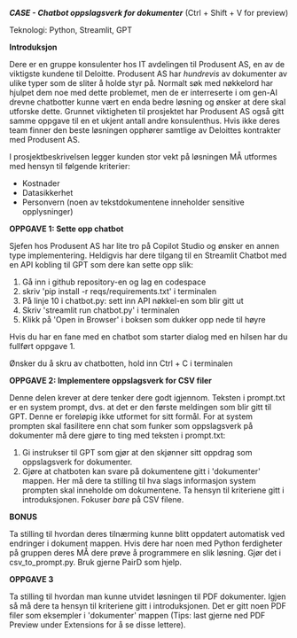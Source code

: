***CASE - Chatbot oppslagsverk for dokumenter*** (Ctrl + Shift + V for preview)

Teknologi: Python, Streamlit, GPT

**Introduksjon**

Dere er en gruppe konsulenter hos IT avdelingen til Produsent AS, en av de viktigste kundene til Deloitte. Produsent AS har *hundrevis* av dokumenter av ulike typer som de sliter å holde styr på. Normalt søk med nøkkelord har hjulpet dem noe med dette problemet, men de er interreserte i om gen-AI drevne chatbotter kunne vært en enda bedre løsning og ønsker at dere skal utforske dette. Grunnet viktigheten til prosjektet har Produsent AS også gitt samme oppgave til en et ukjent antall andre konsulenthus. Hvis ikke deres team finner den beste løsningen opphører samtlige av Deloittes kontrakter med Produsent AS.

I prosjektbeskrivelsen legger kunden stor vekt på løsningen MÅ utformes med hensyn til følgende kriterier:

- Kostnader
- Datasikkerhet
- Personvern (noen av tekstdokumentene inneholder sensitive opplysninger)

**OPPGAVE 1: Sette opp chatbot**

Sjefen hos Produsent AS har lite tro på Copilot Studio og ønsker en annen type implementering. Heldigvis har dere tilgang til en Streamlit Chatbot med en API kobling til GPT som dere kan sette opp slik:

1. Gå inn i github repository-en og lag en codespace
2. skriv 'pip install -r reqs/requirements.txt' i terminalen
3. På linje 10 i chatbot.py: sett inn API nøkkel-en som blir gitt ut 
4. Skriv 'streamlit run chatbot.py' i terminalen
5. Klikk på 'Open in Browser' i boksen som dukker opp nede til høyre

Hvis du har en fane med en chatbot som starter dialog med en hilsen har du fullført oppgave 1.

Ønsker du å skru av chatbotten, hold inn Ctrl + C i terminalen

**OPPGAVE 2: Implementere oppslagsverk for CSV filer**

Denne delen krever at dere tenker dere godt igjennom. Teksten i prompt.txt er en system prompt, dvs. at det er den første meldingen som blir gitt til GPT. Denne er foreløpig ikke utformet for sitt formål. For at system prompten skal fasilitere enn chat som funker som oppslagsverk på dokumenter må dere gjøre to ting med teksten i prompt.txt:

1. Gi instrukser til GPT som gjør at den skjønner sitt oppdrag som oppslagsverk for dokumenter.
2. Gjøre at chatboten kan svare på dokumentene gitt i 'dokumenter' mappen. Her må dere ta stilling til hva slags informasjon system prompten skal inneholde om dokumentene. Ta hensyn til kriteriene gitt i introduksjonen. Fokuser *bare* på CSV filene.

**BONUS** 

Ta stilling til hvordan deres tilnærming kunne blitt oppdatert automatisk ved endringer i dokument mappen. Hvis dere har noen med Python ferdigheter på gruppen deres MÅ dere prøve å programmere en slik løsning. Gjør det i csv_to_prompt.py. Bruk gjerne PairD som hjelp.

**OPPGAVE 3**

Ta stilling til hvordan man kunne utvidet løsningen til PDF dokumenter. Igjen så må dere ta hensyn til kriteriene gitt i introduksjonen. Det er gitt noen PDF filer som eksempler i 'dokumenter' mappen (Tips: last gjerne ned PDF Preview under Extensions for å se disse lettere).

 

